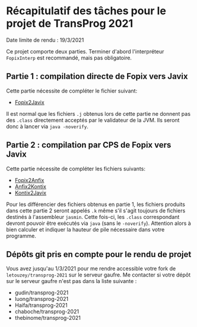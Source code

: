 Récapitulatif des tâches pour le projet de TransProg 2021
=========================================================

Date limite de rendu : 19/3/2021

Ce projet comporte deux parties. Terminer d'abord l'interpréteur `FopixInterp` est recommandé, mais pas obligatoire.

## Partie 1 : compilation directe de Fopix vers Javix

Cette partie nécessite de compléter le fichier suivant:

- [Fopix2Javix](../src/main/scala/trac/transl/Fopix2Javix.scala)

Il est normal que les fichiers `.j` obtenus lors de cette partie ne donnent pas des `.class` directement acceptés par le validateur de la JVM. Ils seront donc à lancer via `java -noverify`.

## Partie 2 : compilation par CPS de Fopix vers Javix

Cette partie nécessite de compléter les fichiers suivants:

- [Fopix2Anfix](../src/main/scala/trac/transl/Fopix2Anfix.scala)
- [Anfix2Kontix](../src/main/scala/trac/transl/Anfix2Kontix.scala)
- [Kontix2Javix](../src/main/scala/trac/transl/Kontix2Javix.scala)

Pour les différencier des fichiers obtenus en partie 1, les fichiers produits dans cette partie 2 seront appelés `.k` même s'il s'agit toujours de fichiers destinés à l'assembleur `jasmin`. Cette fois-ci, les `.class` correspondant devront pouvoir être exécutés via `java` (sans le `-noverify`). Attention alors à bien calculer et indiquer la hauteur de pile nécessaire dans votre programme.

## Dépôts git pris en compte pour le rendu de projet

Vous avez jusqu'au 1/3/2021 pour me rendre accessible votre fork de `letouzey/transprog-2021` sur le serveur gaufre.
Me contacter si votre dépôt sur le serveur gaufre n'est pas dans la liste suivante :

- gudin/transprog-2021
- luong/transprog-2021
- Haifa/transprog-2021
- chaboche/transprog-2021
- thebinome/transprog-2021

